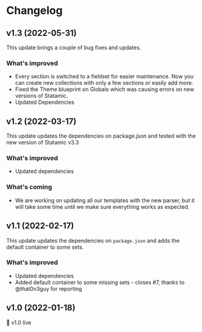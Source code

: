 # Changelog

## v1.3 (2022-05-31)
This update brings a couple of bug fixes and updates.

### What's improved
- Every section is switched to a fieldset for easier maintenance. Now you can create new collections with only a few sections or easily add more.
- Fixed the Theme blueprint on Globals which was causing errors on new versions of Statamic.
- Updated Dependencies

## v1.2 (2022-03-17)
This update updates the dependencies on package.json and tested with the new version of Statamic v3.3

### What's improved
- Updated dependencies

### What's coming
- We are working on updating all our templates with the new parser, but it will take some time until we make sure everything works as expected.

## v1.1 (2022-02-17)
This update updates the dependencies on `package.json` and adds the default container to some sets.

### What's improved
- Updated dependencies
- Added default container to some missing sets - closes #7, thanks to @that0n3guy for reporting

## v1.0 (2022-01-18)
🚀 v1.0 live
